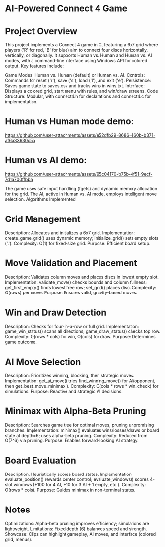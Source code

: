 # AI-Powered Connect 4 Game 
# Project Overview
This project implements a Connect 4 game in C, featuring a 6x7 grid where players ('R' for red, 'B' for blue) aim to connect four discs horizontally, vertically, or diagonally. It supports Human vs. Human and Human vs. AI modes, with a command-line interface using Windows API for colored output. Key features include:

Game Modes: Human vs. Human (default) or Human vs. AI.
Controls: Commands for reset ('r'), save ('s'), load ('l'), and exit ('e').
Persistence: Saves game state to saves.csv and tracks wins in wins.txt.
Interface: Displays a colored grid, start menu with rules, and win/draw screens.
Code Structure: Modular, with connect4.h for declarations and connect4.c for implementation.


# Human vs Human mode demo:

https://github.com/user-attachments/assets/e52dfb29-8686-460b-b371-af6a33630c5b



# Human vs AI demo:





https://github.com/user-attachments/assets/95c04170-b75b-4f51-9ecf-7d1a700ffbba



The game uses safe input handling (fgets) and dynamic memory allocation for the grid. The AI, active in Human vs. AI mode, employs intelligent move selection.
Algorithms Implemented

# Grid Management

Description: Allocates and initializes a 6x7 grid.
Implementation: create_game_grid() uses dynamic memory; initialize_grid() sets empty slots ('.').
Complexity: O(1) for fixed-size grid.
Purpose: Efficient board setup.


# Move Validation and Placement

Description: Validates column moves and places discs in lowest empty slot.
Implementation: validate_move() checks bounds and column fullness; get_first_empty() finds lowest free row; set_grid() places disc.
Complexity: O(rows) per move.
Purpose: Ensures valid, gravity-based moves.


# Win and Draw Detection

Description: Checks for four-in-a-row or full grid.
Implementation: game_win_status() scans all directions; game_draw_status() checks top row.
Complexity: O(rows * cols) for win, O(cols) for draw.
Purpose: Determines game outcome.


# AI Move Selection

Description: Prioritizes winning, blocking, then strategic moves.
Implementation: get_ai_move() tries find_winning_move() for AI/opponent, then get_best_move_minimax().
Complexity: O(cols * rows * win_check) for simulations.
Purpose: Reactive and strategic AI decisions.


# Minimax with Alpha-Beta Pruning

Description: Searches game tree for optimal moves, pruning unpromising branches.
Implementation: minimax() evaluates wins/losses/draws or board state at depth=6; uses alpha-beta pruning.
Complexity: Reduced from O(7^6) via pruning.
Purpose: Enables forward-looking AI strategy.


# Board Evaluation

Description: Heuristically scores board states.
Implementation: evaluate_position() rewards center control; evaluate_windows() scores 4-slot windows (+100 for 4 AI, +10 for 3 AI + 1 empty, etc.).
Complexity: O(rows * cols).
Purpose: Guides minimax in non-terminal states.




# Notes

Optimizations: Alpha-beta pruning improves efficiency; simulations are lightweight.
Limitations: Fixed depth (6) balances speed and strength.
Showcase: Clips can highlight gameplay, AI moves, and interface (colored grid, menus).
